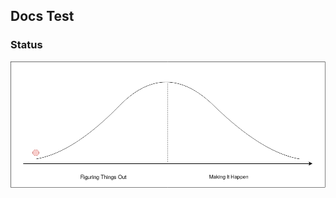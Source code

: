 ## Docs Test

### Status

![hill](https://raw.githubusercontent.com/mariussturm/docs_test/master/docs/hill_1.png)
